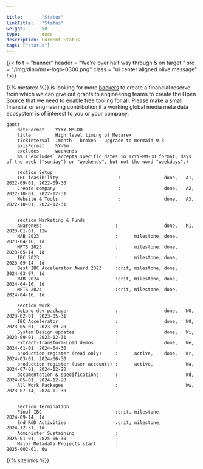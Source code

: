 ```yaml
---

title:       "Status"
linkTitle:   "Status"
weight:      50
type:        docs
description: Current Status.
tags: ["status"]
---
```


{{< fo t = "banner"
    header = "We're over half way through & on target!"
    src = "/img/dino/mrx-logo-0300.png" 
    class = "ui center aligned olive message"
/>}}

{{% metarex %}} is looking for more [backers] to create a financial reserve from which we can give out grants to engineering teams to create the Open Source that we need to enable free tooling for all. Please make a small financial or engineering contribution if a working global media meta data ecosystem is of interest to you or your company.

```mermaid
gantt
    dateFormat    YYYY-MM-DD
    title         High level timing of Metarex
    tickInterval  1month - broken - upgrade to mermaid 9.3
    axisFormat    %Y-%m
    excludes      weekends
    %% (`excludes` accepts specific dates in YYYY-MM-DD format, days of the week ("sunday") or "weekends", but not the word "weekdays".)

    section Setup
    IBC feasibility                      :                done,   A1, 2022-09-01, 2022-09-30
    Create company                       :                done,   A2, 2022-10-01, 2022-12-31
    Website & Tools                      :                done,   A3, 2022-10-01, 2022-12-31


    section Marketing & Funds
    Awareness                           :                 done,   M1, 2023-01-01, 12w
    NAB 2023                            :      milestone, done,       2023-04-16, 1d
    MPTS 2023                           :      milestone, done,       2023-05-14, 1d
    IBC 2023                            :      milestone, done,       2023-09-14, 1d
    Best IBC Accelerator Award 2023     :crit, milestone, done,       2024-03-07, 1d
    NAB 2024                            :crit, milestone, done,       2024-04-16, 1d
    MPTS 2024                           :crit, milestone, done,       2024-04-16, 1d

    section Work
    GoLang dev packager                 :                 done,   W0, 2023-02-01, 2023-05-31
    IBC Accelerator                     :                 done,   W0, 2023-05-01, 2023-09-20
    System Design updates               :                 done,   Wi, 2023-09-01, 2023-12-31
    Extract-Transform-Load demos        :                 done,   We, 2024-01-01, 2024-04-30
    production register (read only)     :      active,    done,   Wr, 2024-03-01, 2024-06-30
    production register (user accounts) :      active,            Wa, 2024-07-01, 2024-12-20
    documentation & specifications      :                         Wd, 2024-05-01, 2024-12-20
    All Work Packages                   :                         Ww, 2023-07-14, 2024-11-30


    section Termination
    Final IBC                           :crit, milestone,             2024-09-14, 1d
    End R&D Activities                  :crit, milestone,             2024-12-31, 1d
    Administer Sustaining               :                             2025-01-01, 2025-06-30
    Major Metadata Projects start       :                             2025-002-01, 6w
```

{{% sitelinks %}}

[backers]: /backers